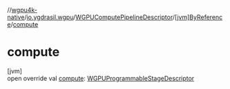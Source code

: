 //[wgpu4k-native](../../../../index.md)/[io.ygdrasil.wgpu](../../index.md)/[WGPUComputePipelineDescriptor](../index.md)/[[jvm]ByReference](index.md)/[compute](compute.md)

# compute

[jvm]\
open override val [compute](compute.md): [WGPUProgrammableStageDescriptor](../../-w-g-p-u-programmable-stage-descriptor/index.md)